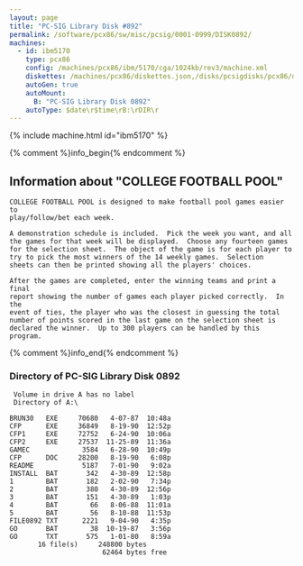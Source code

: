 ```yaml
---
layout: page
title: "PC-SIG Library Disk #892"
permalink: /software/pcx86/sw/misc/pcsig/0001-0999/DISK0892/
machines:
  - id: ibm5170
    type: pcx86
    config: /machines/pcx86/ibm/5170/cga/1024kb/rev3/machine.xml
    diskettes: /machines/pcx86/diskettes.json,/disks/pcsigdisks/pcx86/diskettes.json
    autoGen: true
    autoMount:
      B: "PC-SIG Library Disk 0892"
    autoType: $date\r$time\rB:\rDIR\r
---
```


{% include machine.html id="ibm5170" %}

{% comment %}info_begin{% endcomment %}

## Information about "COLLEGE FOOTBALL POOL"

    COLLEGE FOOTBALL POOL is designed to make football pool games easier to
    play/follow/bet each week.
    
    A demonstration schedule is included.  Pick the week you want, and all
    the games for that week will be displayed.  Choose any fourteen games
    for the selection sheet.  The object of the game is for each player to
    try to pick the most winners of the 14 weekly games.  Selection
    sheets can then be printed showing all the players' choices.
    
    After the games are completed, enter the winning teams and print a final
    report showing the number of games each player picked correctly.  In the
    event of ties, the player who was the closest in guessing the total
    number of points scored in the last game on the selection sheet is
    declared the winner.  Up to 300 players can be handled by this program.
{% comment %}info_end{% endcomment %}


### Directory of PC-SIG Library Disk 0892

     Volume in drive A has no label
     Directory of A:\

    BRUN30   EXE     70680   4-07-87  10:48a
    CFP      EXE     36849   8-19-90  12:52p
    CFP1     EXE     72752   6-24-90  10:06a
    CFP2     EXE     27537  11-25-89  11:36a
    GAMEC             3584   6-28-90  10:49p
    CFP      DOC     28200   8-19-90   6:08p
    README            5187   7-01-90   9:02a
    INSTALL  BAT       342   4-30-89  12:58p
    1        BAT       182   2-02-90   7:34p
    2        BAT       380   4-30-89  12:56p
    3        BAT       151   4-30-89   1:03p
    4        BAT        66   8-06-88  11:01a
    5        BAT        56   8-10-88  11:53p
    FILE0892 TXT      2221   9-04-90   4:35p
    GO       BAT        38  10-19-87   3:56p
    GO       TXT       575   1-01-80   8:59a
           16 file(s)     248800 bytes
                           62464 bytes free
